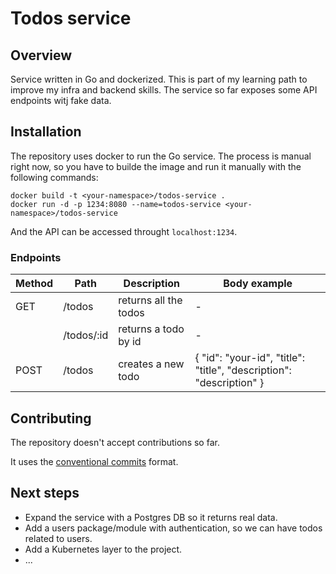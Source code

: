 # Todos service

## Overview

Service written in Go and dockerized. This is part of my learning path to improve my infra and backend skills. The service so far exposes some API endpoints witj fake data.

## Installation

The repository uses docker to run the Go service. The process is manual right now, so you have to builde the image and run it manually with the following commands:

```
docker build -t <your-namespace>/todos-service .
docker run -d -p 1234:8080 --name=todos-service <your-namespace>/todos-service
```

And the API can be accessed throught `localhost:1234`.

### Endpoints

| Method | Path       | Description           | Body example                                                        |
|--------|------------|-----------------------|---------------------------------------------------------------------|
| GET    | /todos     | returns all the todos | -                                                                   |
|        | /todos/:id | returns a todo by id  | -                                                                   |
| POST   | /todos     | creates a new todo    | { "id": "your-id", "title": "title", "description": "description" } |

## Contributing

The repository doesn't accept contributions so far.

It uses the [conventional commits](https://www.conventionalcommits.org/en/v1.0.0/) format.

## Next steps

* Expand the service with a Postgres DB so it returns real data.
* Add a users package/module with authentication, so we can have todos related to users.
* Add a Kubernetes layer to the project.
* ...